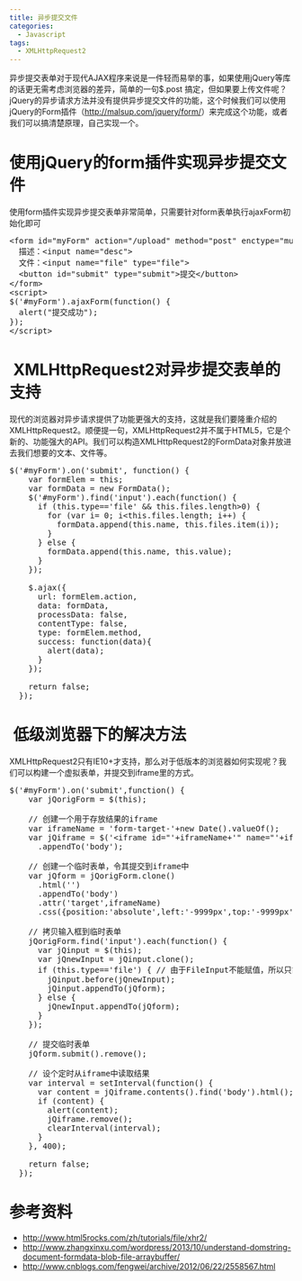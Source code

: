 ```yaml
---
title: 异步提交文件
categories:
  - Javascript
tags:
  - XMLHttpRequest2
---
```

异步提交表单对于现代AJAX程序来说是一件轻而易举的事，如果使用jQuery等库的话更无需考虑浏览器的差异，简单的一句<span class="lang:js decode:true  crayon-inline ">$.post</span> 搞定，但如果要上传文件呢？jQuery的异步请求方法并没有提供异步提交文件的功能，这个时候我们可以使用jQuery的Form插件（<a href="http://malsup.com/jquery/form/" target="_blank">http://malsup.com/jquery/form/</a>）来完成这个功能，或者我们可以搞清楚原理，自己实现一个。<!--more-->

# 使用jQuery的form插件实现异步提交文件

使用form插件实现异步提交表单非常简单，只需要针对form表单执行ajaxForm初始化即可

<pre class="lang:xhtml decode:true">&lt;form id="myForm" action="/upload" method="post" enctype="multipart/form-data"&gt;
  描述：&lt;input name="desc"&gt;
  文件：&lt;input name="file" type="file"&gt;
  &lt;button id="submit" type="submit"&gt;提交&lt;/button&gt;
&lt;/form&gt;
&lt;script&gt;
$('#myForm').ajaxForm(function() {
  alert("提交成功");
});
&lt;/script&gt;</pre>

#  XMLHttpRequest2对异步提交表单的支持

现代的浏览器对异步请求提供了功能更强大的支持，这就是我们要隆重介绍的XMLHttpRequest2。顺便提一句，XMLHttpRequest2并不属于HTML5，它是个新的、功能强大的API。我们可以构造XMLHttpRequest2的FormData对象并放进去我们想要的文本、文件等。

<pre class="lang:js decode:true">$('#myForm').on('submit', function() {
    var formElem = this;
    var formData = new FormData();
    $('#myForm').find('input').each(function() {
      if (this.type=='file' && this.files.length&gt;0) {
        for (var i= 0; i&lt;this.files.length; i++) {
          formData.append(this.name, this.files.item(i));
        }
      } else {
        formData.append(this.name, this.value);
      }
    });

    $.ajax({
      url: formElem.action,
      data: formData,
      processData: false,
      contentType: false,
      type: formElem.method,
      success: function(data){
        alert(data);
      }
    });

    return false;
  });</pre>

#  低级浏览器下的解决方法

XMLHttpRequest2只有IE10+才支持，那么对于低版本的浏览器如何实现呢？我们可以构建一个虚拟表单，并提交到iframe里的方式。

<pre class="lang:js decode:true">$('#myForm').on('submit',function() {
    var jQorigForm = $(this);

    // 创建一个用于存放结果的iframe
    var iframeName = 'form-target-'+new Date().valueOf();
    var jQiframe = $('&lt;iframe id="'+iframeName+'" name="'+iframeName+'" style="position:absolute;left:-9999px;top:-9999px"&gt;&lt;/iframe&gt;')
      .appendTo('body');

    // 创建一个临时表单，令其提交到iframe中
    var jQform = jQorigForm.clone()
      .html('')
      .appendTo('body')
      .attr('target',iframeName)
      .css({position:'absolute',left:'-9999px',top:'-9999px'});

    // 拷贝输入框到临时表单
    jQorigForm.find('input').each(function() {
      var jQinput = $(this);
      var jQnewInput = jQinput.clone();
      if (this.type=='file') { // 由于FileInput不能赋值，所以只能交换两个form的元素的权宜之计
        jQinput.before(jQnewInput);
        jQinput.appendTo(jQform);
      } else {
        jQnewInput.appendTo(jQform);
      }
    });

    // 提交临时表单
    jQform.submit().remove();

    // 设个定时从iframe中读取结果
    var interval = setInterval(function() {
      var content = jQiframe.contents().find('body').html();
      if (content) {
        alert(content);
        jQiframe.remove();
        clearInterval(interval);
      }
    }, 400);

    return false;
  });</pre>


# 参考资料

  * <a href="http://www.html5rocks.com/zh/tutorials/file/xhr2/" target="_blank">http://www.html5rocks.com/zh/tutorials/file/xhr2/</a>
  * <a href="http://www.zhangxinxu.com/wordpress/2013/10/understand-domstring-document-formdata-blob-file-arraybuffer/" target="_blank">http://www.zhangxinxu.com/wordpress/2013/10/understand-domstring-document-formdata-blob-file-arraybuffer/</a>
  * <a href="http://www.cnblogs.com/fengwei/archive/2012/06/22/2558567.html" target="_blank">http://www.cnblogs.com/fengwei/archive/2012/06/22/2558567.html</a>
